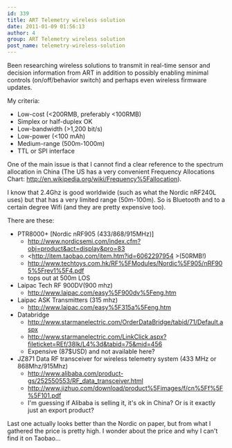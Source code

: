 ```yaml
---
id: 339
title: ART Telemetry wireless solution
date: 2011-01-09 01:56:13
author: 4
group: ART Telemetry wireless solution
post_name: telemetry-wireless-solution
---
```


Been researching wireless solutions to transmit in real-time sensor and decision information from ART in addition to possibly enabling minimal controls (on/off/behavior switch) and perhaps even wireless firmware updates.

My criteria:

* Low-cost (<200RMB, preferably <100RMB)
* Simplex or half-duplex OK
* Low-bandwidth (>1,200 bit/s)
* Low-power (<100 mAh)
* Medium-range (500m-1000m)
* TTL or SPI interface

One of the main issue is that I cannot find a clear reference to the spectrum allocation in China (The US has a very convenient Frequency Allocations Chart: <http://en.wikipedia.org/wiki/Frequency%5Fallocation>).

I know that 2.4Ghz is good worldwide (such as what the Nordic nRF240L uses) but that has a very limited range (50m-100m). So is Bluetooth and to a certain degree Wifi (and they are pretty expensive too).

There are these:

* PTR8000+ [Nordic nRF905 (433/868/915MHz)]  
   * <http://www.nordicsemi.com/index.cfm?obj=product&act=display&pro=83>  
   * <http://item.taobao.com/item.htm?id=6062297954 >(50RMB!)  
   * <http://www.techtoys.com.hk/RF%5FModules/Nordic%5F905/nRF905%5Frev1%5F4.pdf>  
   * tops out at 500m LOS
* Laipac Tech RF 900DV(900 mhz)  
   * <http://www.laipac.com/easy%5F900dv%5Feng.htm>
* Laipac ASK Transmitters (315 mhz)  
   * <http://www.laipac.com/easy%5F315a%5Feng.htm>
* Databridge  
   * <http://www.starmanelectric.com/OrderDataBridge/tabid/71/Default.aspx>  
   * http://www.starmanelectric.com/LinkClick.aspx?fileticket=REf/38lk/L4%3d&tabid=75&mid=456  
   * Expensive (87$USD) and not available here?
* JZ871 Data RF transceiver for wireless telemetry system (433 MHz or 868Mhz/915Mhz)  
   * <http://www.alibaba.com/product-gs/252550553/RF_data_transceiver.html>  
   * <http://www.jizhuo.com/download/product%5Fimages/f/cn%5Ff%5F%5F101.pdf>  
   * I'm guessing if Alibaba is selling it, it's ok in China? Or is it exactly just an export product?

Last one actually looks better than the Nordic on paper, but from what I gathered the price is pretty high. I wonder about the price and why I can't find it on Taobao...